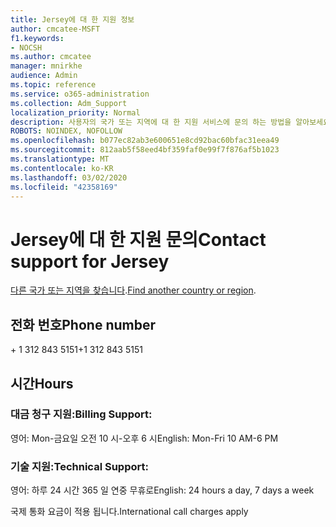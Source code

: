 ```yaml
---
title: Jersey에 대 한 지원 정보
author: cmcatee-MSFT
f1.keywords:
- NOCSH
ms.author: cmcatee
manager: mnirkhe
audience: Admin
ms.topic: reference
ms.service: o365-administration
ms.collection: Adm_Support
localization_priority: Normal
description: 사용자의 국가 또는 지역에 대 한 지원 서비스에 문의 하는 방법을 알아보세요.
ROBOTS: NOINDEX, NOFOLLOW
ms.openlocfilehash: b077ec82ab3e600651e8cd92bac60bfac31eea49
ms.sourcegitcommit: 812aab5f58eed4bf359faf0e99f7f876af5b1023
ms.translationtype: MT
ms.contentlocale: ko-KR
ms.lasthandoff: 03/02/2020
ms.locfileid: "42358169"
---
```

# <a name="contact-support-for-jersey"></a><span data-ttu-id="c632f-103">Jersey에 대 한 지원 문의</span><span class="sxs-lookup"><span data-stu-id="c632f-103">Contact support for Jersey</span></span>

<span data-ttu-id="c632f-104">[다른 국가 또는 지역을 찾습니다](../contact-support-for-business-products.md).</span><span class="sxs-lookup"><span data-stu-id="c632f-104">[Find another country or region](../contact-support-for-business-products.md).</span></span>

## <a name="phone-number"></a><span data-ttu-id="c632f-105">전화 번호</span><span class="sxs-lookup"><span data-stu-id="c632f-105">Phone number</span></span>
<span data-ttu-id="c632f-106">+ 1 312 843 5151</span><span class="sxs-lookup"><span data-stu-id="c632f-106">+1 312 843 5151</span></span>

## <a name="hours"></a><span data-ttu-id="c632f-107">시간</span><span class="sxs-lookup"><span data-stu-id="c632f-107">Hours</span></span>
### <a name="billing-support"></a><span data-ttu-id="c632f-108">대금 청구 지원:</span><span class="sxs-lookup"><span data-stu-id="c632f-108">Billing Support:</span></span>

<span data-ttu-id="c632f-109">영어: Mon-금요일 오전 10 시-오후 6 시</span><span class="sxs-lookup"><span data-stu-id="c632f-109">English: Mon-Fri 10 AM-6 PM</span></span>

### <a name="technical-support"></a><span data-ttu-id="c632f-110">기술 지원:</span><span class="sxs-lookup"><span data-stu-id="c632f-110">Technical Support:</span></span>

<span data-ttu-id="c632f-111">영어: 하루 24 시간 365 일 연중 무휴로</span><span class="sxs-lookup"><span data-stu-id="c632f-111">English: 24 hours a day, 7 days a week</span></span>

<span data-ttu-id="c632f-112">국제 통화 요금이 적용 됩니다.</span><span class="sxs-lookup"><span data-stu-id="c632f-112">International call charges apply</span></span>
